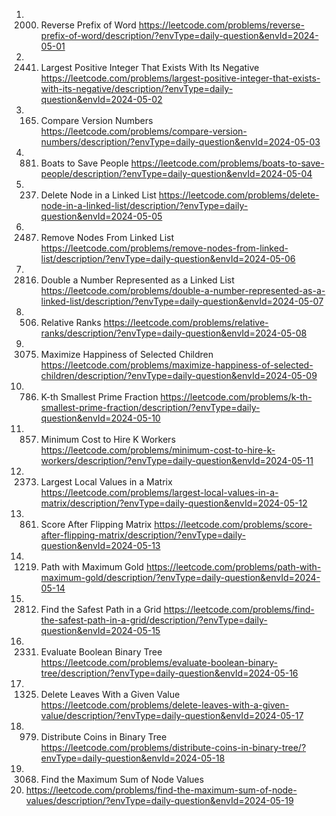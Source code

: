 1. 2000. Reverse Prefix of Word
https://leetcode.com/problems/reverse-prefix-of-word/description/?envType=daily-question&envId=2024-05-01
2. 2441. Largest Positive Integer That Exists With Its Negative
https://leetcode.com/problems/largest-positive-integer-that-exists-with-its-negative/description/?envType=daily-question&envId=2024-05-02
3. 165. Compare Version Numbers
https://leetcode.com/problems/compare-version-numbers/description/?envType=daily-question&envId=2024-05-03
4. 881. Boats to Save People
https://leetcode.com/problems/boats-to-save-people/description/?envType=daily-question&envId=2024-05-04
5. 237. Delete Node in a Linked List
https://leetcode.com/problems/delete-node-in-a-linked-list/description/?envType=daily-question&envId=2024-05-05
6. 2487. Remove Nodes From Linked List
https://leetcode.com/problems/remove-nodes-from-linked-list/description/?envType=daily-question&envId=2024-05-06
7. 2816. Double a Number Represented as a Linked List
https://leetcode.com/problems/double-a-number-represented-as-a-linked-list/description/?envType=daily-question&envId=2024-05-07
8. 506. Relative Ranks
https://leetcode.com/problems/relative-ranks/description/?envType=daily-question&envId=2024-05-08
9. 3075. Maximize Happiness of Selected Children     
https://leetcode.com/problems/maximize-happiness-of-selected-children/description/?envType=daily-question&envId=2024-05-09
10. 786. K-th Smallest Prime Fraction
https://leetcode.com/problems/k-th-smallest-prime-fraction/description/?envType=daily-question&envId=2024-05-10
11. 857. Minimum Cost to Hire K Workers
https://leetcode.com/problems/minimum-cost-to-hire-k-workers/description/?envType=daily-question&envId=2024-05-11
12. 2373. Largest Local Values in a Matrix
https://leetcode.com/problems/largest-local-values-in-a-matrix/description/?envType=daily-question&envId=2024-05-12
13. 861. Score After Flipping Matrix
https://leetcode.com/problems/score-after-flipping-matrix/description/?envType=daily-question&envId=2024-05-13
14. 1219. Path with Maximum Gold
https://leetcode.com/problems/path-with-maximum-gold/description/?envType=daily-question&envId=2024-05-14
15. 2812. Find the Safest Path in a Grid
https://leetcode.com/problems/find-the-safest-path-in-a-grid/description/?envType=daily-question&envId=2024-05-15
16. 2331. Evaluate Boolean Binary Tree
https://leetcode.com/problems/evaluate-boolean-binary-tree/description/?envType=daily-question&envId=2024-05-16
17. 1325. Delete Leaves With a Given Value
https://leetcode.com/problems/delete-leaves-with-a-given-value/description/?envType=daily-question&envId=2024-05-17
18. 979. Distribute Coins in Binary Tree
https://leetcode.com/problems/distribute-coins-in-binary-tree/?envType=daily-question&envId=2024-05-18
19. 3068. Find the Maximum Sum of Node Values
20. https://leetcode.com/problems/find-the-maximum-sum-of-node-values/description/?envType=daily-question&envId=2024-05-19
